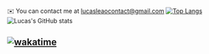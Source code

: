 ✉️  You can contact me at [lucasleaocontact@gmail.com](mailto:lucasaugustoleao@gmail.com)
[![Top Langs](https://github-readme-stats.vercel.app/api/top-langs/?username=imafancydev&layout=compact)](https://github.com/anuraghazra/github-readme-stats) ![Lucas's GitHub stats](https://github-readme-stats.vercel.app/api?username=imafancydev&count_private=true&show_icons=true&theme=Default) 
## [![wakatime](https://wakatime.com/badge/user/0a2ee96e-5f6b-4583-a5c8-40a7f7d95f0e.svg)](https://wakatime.com/@0a2ee96e-5f6b-4583-a5c8-40a7f7d95f0e)

